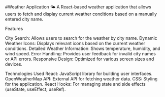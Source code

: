 #Weather Application 🌤️
A React-based weather application that allows users to fetch and display current weather conditions based on a manually entered city name.

Features

City Search: Allows users to search for the weather by city name.
Dynamic Weather Icons: Displays relevant icons based on the current weather conditions.
Detailed Weather Information: Shows temperature, humidity, and wind speed.
Error Handling: Provides user feedback for invalid city names or API errors.
Responsive Design: Optimized for various screen sizes and devices.

Technologies Used
React: JavaScript library for building user interfaces.
OpenWeatherMap API: External API for fetching weather data.
CSS: Styling for the application.
React Hooks: For managing state and side effects (useState, useEffect, useRef).

